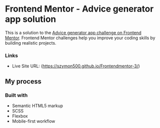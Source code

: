 # Frontend Mentor - Advice generator app solution

This is a solution to the [Advice generator app challenge on Frontend Mentor](https://www.frontendmentor.io/challenges/advice-generator-app-QdUG-13db). Frontend Mentor challenges help you improve your coding skills by building realistic projects.


### Links
- Live Site URL: (https://szymon500.github.io/Frontendmentor-3/)

## My process

### Built with

- Semantic HTML5 markup
- SCSS
- Flexbox
- Mobile-first workflow



